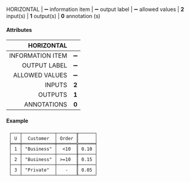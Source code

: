 HORIZONTAL | ➖ information item | ➖ output label | ➖ allowed values | **2** input(s) | **1** output(s) | **0** annotation (s)

#### Attributes

|       HORIZONTAL |       |
|-----------------:|:-----:|
| INFORMATION ITEM |   ➖   |
|     OUTPUT LABEL |   ➖   |
|   ALLOWED VALUES |   ➖   |
|           INPUTS | **2** |
|          OUTPUTS | **1** |
|      ANNOTATIONS | **0** |

#### Example

```text
 ┌───┬────────────┬───────╥──────┐
 │ U │  Customer  │ Order ║      │
 ╞═══╪════════════╪═══════╬══════╡
 │ 1 │ "Business" │  <10  ║ 0.10 │
 ├───┼────────────┼───────╫──────┤
 │ 2 │ "Business" │ >=10  ║ 0.15 │
 ├───┼────────────┼───────╫──────┤
 │ 3 │ "Private"  │   -   ║ 0.05 │
 └───┴────────────┴───────╨──────┘
```